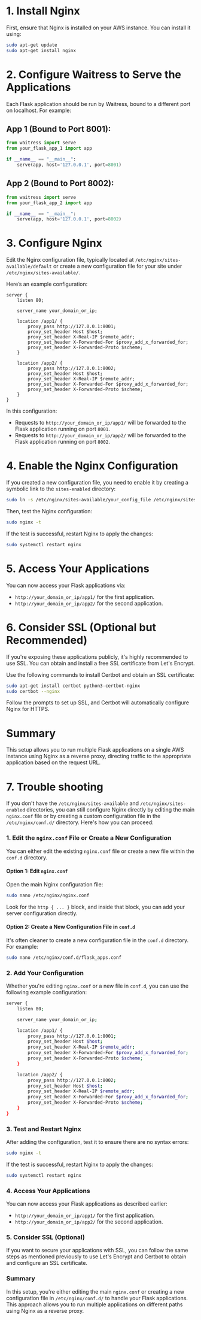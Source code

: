 # 1. **Install Nginx**

First, ensure that Nginx is installed on your AWS instance. You can install it using:

```bash
sudo apt-get update
sudo apt-get install nginx
```

# 2. **Configure Waitress to Serve the Applications**

Each Flask application should be run by Waitress, bound to a different port on localhost. For example:

## **App 1 (Bound to Port 8001):**

```python
from waitress import serve
from your_flask_app_1 import app

if __name__ == "__main__":
    serve(app, host='127.0.0.1', port=8001)
```

## **App 2 (Bound to Port 8002):**

```python
from waitress import serve
from your_flask_app_2 import app

if __name__ == "__main__":
    serve(app, host='127.0.0.1', port=8002)
```

# 3. **Configure Nginx**

Edit the Nginx configuration file, typically located at `/etc/nginx/sites-available/default` or create a new configuration file for your site under `/etc/nginx/sites-available/`.

Here’s an example configuration:

```nginx
server {
    listen 80;

    server_name your_domain_or_ip;

    location /app1/ {
        proxy_pass http://127.0.0.1:8001;
        proxy_set_header Host $host;
        proxy_set_header X-Real-IP $remote_addr;
        proxy_set_header X-Forwarded-For $proxy_add_x_forwarded_for;
        proxy_set_header X-Forwarded-Proto $scheme;
    }

    location /app2/ {
        proxy_pass http://127.0.0.1:8002;
        proxy_set_header Host $host;
        proxy_set_header X-Real-IP $remote_addr;
        proxy_set_header X-Forwarded-For $proxy_add_x_forwarded_for;
        proxy_set_header X-Forwarded-Proto $scheme;
    }
}
```

In this configuration:

- Requests to `http://your_domain_or_ip/app1/` will be forwarded to the Flask application running on port `8001`.
- Requests to `http://your_domain_or_ip/app2/` will be forwarded to the Flask application running on port `8002`.

# 4. **Enable the Nginx Configuration**

If you created a new configuration file, you need to enable it by creating a symbolic link to the `sites-enabled` directory:

```bash
sudo ln -s /etc/nginx/sites-available/your_config_file /etc/nginx/sites-enabled/
```

Then, test the Nginx configuration:

```bash
sudo nginx -t
```

If the test is successful, restart Nginx to apply the changes:

```bash
sudo systemctl restart nginx
```

# 5. **Access Your Applications**

You can now access your Flask applications via:

- `http://your_domain_or_ip/app1/` for the first application.
- `http://your_domain_or_ip/app2/` for the second application.

# 6. **Consider SSL (Optional but Recommended)**

If you're exposing these applications publicly, it's highly recommended to use SSL. You can obtain and install a free SSL certificate from Let's Encrypt.

Use the following commands to install Certbot and obtain an SSL certificate:

```bash
sudo apt-get install certbot python3-certbot-nginx
sudo certbot --nginx
```

Follow the prompts to set up SSL, and Certbot will automatically configure Nginx for HTTPS.

# Summary

This setup allows you to run multiple Flask applications on a single AWS instance using Nginx as a reverse proxy, directing traffic to the appropriate application based on the request URL.

# 7. Trouble shooting

If you don't have the `/etc/nginx/sites-available` and `/etc/nginx/sites-enabled` directories, you can still configure Nginx directly by editing the main `nginx.conf` file or by creating a custom configuration file in the `/etc/nginx/conf.d/` directory. Here's how you can proceed:

### 1. **Edit the `nginx.conf` File or Create a New Configuration**

You can either edit the existing `nginx.conf` file or create a new file within the `conf.d` directory.

#### Option 1: **Edit `nginx.conf`**

Open the main Nginx configuration file:

```bash
sudo nano /etc/nginx/nginx.conf
```

Look for the `http { ... }` block, and inside that block, you can add your server configuration directly.

#### Option 2: **Create a New Configuration File in `conf.d`**

It's often cleaner to create a new configuration file in the `conf.d` directory. For example:

```bash
sudo nano /etc/nginx/conf.d/flask_apps.conf
```

### 2. **Add Your Configuration**

Whether you're editing `nginx.conf` or a new file in `conf.d`, you can use the following example configuration:

```bash
server {
    listen 80;

    server_name your_domain_or_ip;

    location /app1/ {
        proxy_pass http://127.0.0.1:8001;
        proxy_set_header Host $host;
        proxy_set_header X-Real-IP $remote_addr;
        proxy_set_header X-Forwarded-For $proxy_add_x_forwarded_for;
        proxy_set_header X-Forwarded-Proto $scheme;
    }

    location /app2/ {
        proxy_pass http://127.0.0.1:8002;
        proxy_set_header Host $host;
        proxy_set_header X-Real-IP $remote_addr;
        proxy_set_header X-Forwarded-For $proxy_add_x_forwarded_for;
        proxy_set_header X-Forwarded-Proto $scheme;
    }
}
```

### 3. **Test and Restart Nginx**

After adding the configuration, test it to ensure there are no syntax errors:

```bash
sudo nginx -t
```

If the test is successful, restart Nginx to apply the changes:

```bash
sudo systemctl restart nginx
```

### 4. **Access Your Applications**

You can now access your Flask applications as described earlier:

- `http://your_domain_or_ip/app1/` for the first application.
- `http://your_domain_or_ip/app2/` for the second application.

### 5. **Consider SSL (Optional)**

If you want to secure your applications with SSL, you can follow the same steps as mentioned previously to use Let's Encrypt and Certbot to obtain and configure an SSL certificate.

### Summary

In this setup, you're either editing the main `nginx.conf` or creating a new configuration file in `/etc/nginx/conf.d/` to handle your Flask applications. This approach allows you to run multiple applications on different paths using Nginx as a reverse proxy.
